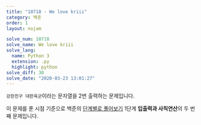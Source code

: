 ```yaml
---
title: "10718 - We love kriii"
category: 백준
order: 1
layout: nojam

solve_num: 10718
solve_name: We love kriii
solve_lang:
  name: Python 3
  extension: .py
  highlight: python
solve_diff: 30
solve_date: "2020-03-23 13:01:27"
---
```


`강한친구 대한육군`이라는 문자열을 2번 출력하는 문제입니다.

이 문제를 푼 시점 기준으로 백준의 [단계별로 풀어보기](noj.am/p/s) 1단계 **입출력과 사칙연산**의 두 번째 문제입니다.
